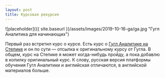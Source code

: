 ```yaml
---
layout: post
title: Курсовая рекурсия
---
```


![placeholder]({{ site.baseurl }}/assets/images/2019-10-16-ga/ga.jpg "Гугл Аналитика для начинающих")

Первый раз встретил курс о курсе. Есть курс о [Гугл Аналитике на Степике](https://stepik.org/course/1878/promo) и он по сути — отсылка к оригинальному курсу от Гугла. В общем, курс на Степике я может когда-нибудь пройду, а пока добавлю в копилку оригинальный курс. К слову, русская версия платформы обучения Гугл Аналитики и английская отличаются, в английской материалов больше.